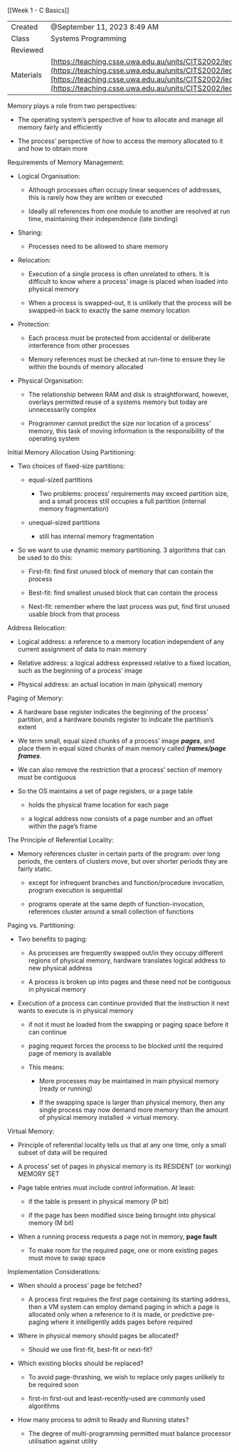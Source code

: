 [[Week 1 - C Basics]]


|   |   |
|---|---|
|Created|@September 11, 2023 8:49 AM|
|Class|Systems Programming|
|Reviewed||
|Materials|[https://teaching.csse.uwa.edu.au/units/CITS2002/lectures/lecture13/singlepage.html](https://teaching.csse.uwa.edu.au/units/CITS2002/lectures/lecture13/singlepage.html)[https://teaching.csse.uwa.edu.au/units/CITS2002/lectures/lecture14/singlepage.html](https://teaching.csse.uwa.edu.au/units/CITS2002/lectures/lecture14/singlepage.html)|

Memory plays a role from two perspectives:

- The operating system’s perspective of how to allocate and manage all memory fairly and efficiently

- The process’ perspective of how to access the memory allocated to it and how to obtain more

Requirements of Memory Management:

- Logical Organisation:
    
    - Although processes often occupy linear sequences of addresses, this is rarely how they are written or executed
    
    - Ideally all references from one module to another are resolved at run time, maintaining their independence (late binding)

- Sharing:
    - Processes need to be allowed to share memory

- Relocation:
    
    - Execution of a single process is often unrelated to others. It is difficult to know where a process’ image is placed when loaded into physical memory
    
    - When a process is swapped-out, it is unlikely that the process will be swapped-in back to exactly the same memory location

- Protection:
    
    - Each process must be protected from accidental or deliberate interference from other processes
    
    - Memory references must be checked at run-time to ensure they lie within the bounds of memory allocated

- Physical Organisation:
    
    - The relationship between RAM and disk is straightforward, however, overlays permitted reuse of a systems memory but today are unnecessarily complex
    
    - Programmer cannot predict the size nor location of a process’ memory, this task of moving information is the responsibility of the operating system

Initial Memory Allocation Using Partitioning:

- Two choices of fixed-size partitions:
    
    - equal-sized partitions
        - Two problems: process’ requirements may exceed partition size, and a small process still occupies a full partition (internal memory fragmentation)
    
    - unequal-sized partitions
        - still has internal memory fragmentation

- So we want to use dynamic memory partitioning. 3 algorithms that can be used to do this:
    
    - First-fit: find first unused block of memory that can contain the process
    
    - Best-fit: find smallest unused block that can contain the process
    
    - Next-fit: remember where the last process was put, find first unused usable block from that process

Address Relocation:

- Logical address: a reference to a memory location independent of any current assignment of data to main memory

- Relative address: a logical address expressed relative to a fixed location, such as the beginning of a process’ image

- Physical address: an actual location in main (physical) memory

Paging of Memory:

- A hardware base register indicates the beginning of the process’ partition, and a hardware bounds register to indicate the partition’s extent

- We term small, equal sized chunks of a process’ image _____pages_____, and place them in equal sized chunks of main memory called _______frames/page frames_______.

- We can also remove the restriction that a process’ section of memory must be contiguous

- So the OS maintains a set of page registers, or a page table
    
    - holds the physical frame location for each page
    
    - a logical address now consists of a page number and an offset within the page’s frame

The Principle of Referential Locality:

- Memory references cluster in certain parts of the program: over long periods, the centers of clusters move, but over shorter periods they are fairly static.
    
    - except for infrequent branches and function/procedure invocation, program execution is sequential
    
    - programs operate at the same depth of function-invocation, references cluster around a small collection of functions

Paging vs. Partitioning:

- Two benefits to paging:
    
    - As processes are frequently swapped out/in they occupy different regions of physical memory, hardware translates logical address to new physical address
    
    - A process is broken up into pages and these need not be contiguous in physical memory

- Execution of a process can continue provided that the instruction it next wants to execute is in physical memory
    
    - if not it must be loaded from the swapping or paging space before it can continue
    
    - paging request forces the process to be blocked until the required page of memory is available
    
    - This means:
        
        - More processes may be maintained in main physical memory (ready or running)
        
        - If the swapping space is larger than physical memory, then any single process may now demand more memory than the amount of physical memory installed → virtual memory.

Virtual Memory:

- Principle of referential locality tells us that at any one time, only a small subset of data will be required

- A process’ set of pages in physical memory is its RESIDENT (or working) MEMORY SET

- Page table entries must include control information. At least:
    
    - if the table is present in physical memory (P bit)
    
    - if the page has been modified since being brought into physical memory (M bit)

- When a running process requests a page not in memory, __________page fault__________
    - To make room for the required page, one or more existing pages must move to swap space

Implementation Considerations:

- When should a process’ page be fetched?
    - A process first requires the first page containing its starting address, then a VM system can employ demand paging in which a page is allocated only when a reference to it is made, or predictive pre-paging where it intelligently adds pages before required

- Where in physical memory should pages be allocated?
    - Should we use first-fit, best-fit or next-fit?

- Which existing blocks should be replaced?
    
    - To avoid page-thrashing, we wish to replace only pages unlikely to be required soon
    
    - first-in first-out and least-recently-used are commonly used algorithms

- How many process to admit to Ready and Running states?
    - The degree of multi-programming permitted must balance processor utilisation against utility